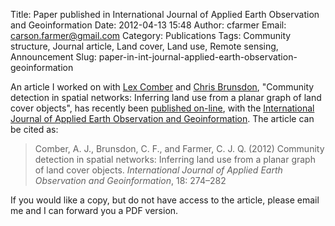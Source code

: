 Title: Paper published in International Journal of Applied Earth Observation and Geoinformation
Date: 2012-04-13 15:48
Author: cfarmer
Email: carson.farmer@gmail.com
Category: Publications
Tags: Community structure, Journal article, Land cover, Land use, Remote sensing, Announcement
Slug: paper-in-int-journal-applied-earth-observation-geoinformation

An article I worked on with [Lex Comber][] and [Chris Brunsdon][],
"Community detection in spatial networks: Inferring land use from a
planar graph of land cover objects", has recently been [published
on-line][], with the [International Journal of Applied Earth Observation
and Geoinformation][ijaeog]. The article can be cited as:

> Comber, A. J., Brunsdon, C. F., and Farmer, C. J. Q. (2012) Community
> detection in spatial networks: Inferring land use from a planar graph
> of land cover objects. *International Journal of Applied Earth
> Observation and Geoinformation*, 18: 274–282

If you would like a copy, but do not have access to the article, please
email me and I can forward you a PDF version.

[Lex Comber]: http://www2.le.ac.uk/departments/geography/people/ajc36
[Chris Brunsdon]: http://www.liv.ac.uk/geography/staff/brunsdon.htm
[published on-line]: http://www.sciencedirect.com/science/article/pii/S0303243412000220
[ijaeog]: http://www.journals.elsevier.com/international-journal-of-applied-earth-observation-and-geoinformation/
